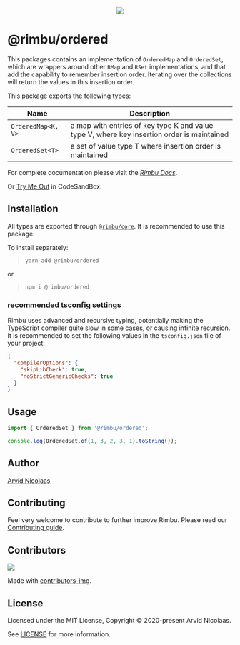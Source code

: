 <p align="center">
    <img src="https://github.com/rimbu-org/rimbu/raw/main/assets/rimbu_logo.svg" />
</p>

# @rimbu/ordered

This packages contains an implementation of `OrderedMap` and `OrderedSet`, which are wrappers around other `RMap` and `RSet` implementations, and that add the capability to remember insertion order. Iterating over the collections will return the values in this insertion order.

This package exports the following types:

| Name               | Description                                                                                |
| ------------------ | ------------------------------------------------------------------------------------------ |
| `OrderedMap<K, V>` | a map with entries of key type K and value type V, where key insertion order is maintained |
| `OrderedSet<T>`    | a set of value type T where insertion order is maintained                                  |

For complete documentation please visit the _[Rimbu Docs](http://rimbu.org)_.

Or [Try Me Out](https://codesandbox.io/s/rimbu-sandbox-d4tbk?previewwindow=console&view=split&editorsize=65&moduleview=1&module=/src/index.ts) in CodeSandBox.

## Installation

All types are exported through [`@rimbu/core`](../core). It is recommended to use this package.

To install separately:

> `yarn add @rimbu/ordered`

or

> `npm i @rimbu/ordered`

### recommended tsconfig settings

Rimbu uses advanced and recursive typing, potentially making the TypeScript compiler quite slow in some cases, or causing infinite recursion. It is recommended to set the following values in the `tsconfig.json` file of your project:

```json
{
  "compilerOptions": {
    "skipLibCheck": true,
    "noStrictGenericChecks": true
  }
}
```

## Usage

```ts
import { OrderedSet } from '@rimbu/ordered';

console.log(OrderedSet.of(1, 3, 2, 3, 1).toString());
```

## Author

[Arvid Nicolaas](https://github.com/vitoke)

## Contributing

Feel very welcome to contribute to further improve Rimbu. Please read our [Contributing guide](../../CONTRIBUTING.md).

## Contributors

<img src = "https://contrib.rocks/image?repo=vitoke/iternal"/>

Made with [contributors-img](https://contrib.rocks).

## License

Licensed under the MIT License, Copyright © 2020-present Arvid Nicolaas.

See [LICENSE](./LICENSE) for more information.
